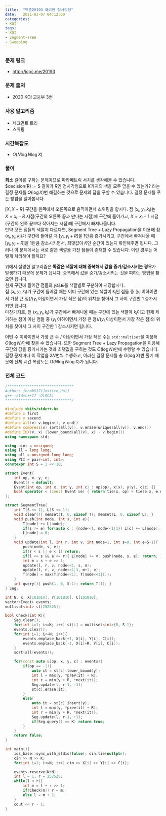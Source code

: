 ```yaml
---
title:  "백준20193 화려한 정사각형"
date:   2021-03-07 04:12:00
categories:
- KOI
tags:
- KOI
- Segment-Tree
- Sweeping
---
```


### 문제 링크
* http://icpc.me/20193

### 문제 출처
* 2020 KOI 고등부 3번

### 사용 알고리즘
* 세그먼트 트리
* 스위핑

### 시간복잡도
* $O(N \log N \log X)$

### 풀이
**최소** 길이를 구하는 문제이므로 파라메트릭 서치를 생각해볼 수 있습니다.<br>
$decision(R) := $ 길이가 $R$인 정사각형으로 $K$가지의 색을 모두 덮을 수 있는가? 라는 결정 문제를 $O(\log X)$번 해결하는 것으로 문제의 답을 구할 수 있습니다. 결정 문제를 푸는 방법을 알아봅시다.

$[X, X+R]$ 구간을 왼쪽에서 오른쪽으로 움직이면서 스위핑을 합시다. 점 $(x_i, y_i, k_i)$는 $X = x_i-R$ 시점(구간의 오른쪽 끝과 만나는 시점)에 구간에 들어가고, $X = x_i+1$ 시점(구간의 왼쪽 끝보다 작아지는 시점)에 구간에서 빠져나옵니다.<br>
만약 모든 점들의 색깔이 다르다면, Segment Tree + Lazy Propagation을 이용해 점 $(x_i, y_i, k_i)$가 구간에 들어갈 때 $[y_i, y_i + R]$을 1만큼 증가시키고, 구간에서 빠져나올 때 $[y_i, y_i + R]$을 1만큼 감소시키면서, 최댓값이 $K$인 순간이 있는지 확인해주면 됩니다. 그러나 이 문제에서는 서로 같은 색깔을 가진 점들이 존재할 수 있습니다. 이런 경우는 어떻게 처리해야 할까요?

위에서 설명한 알고리즘은 **똑같은 색깔에 대해 중복해서 값을 증가/감소시키는 경우**가 발생하기 때문에 문제가 됩니다. 중복해서 값을 증가/감소시키는 것을 피하는 방법을 찾으면 됩니다.<br>
현재 구간에 들어간 점들의 $y$좌표를 색깔별로 구분하여 저장합시다.<br>
점 $(x_i, y_i, k_i)$가 구간에 들어갈 때는 이미 구간에 있는 색깔이 $k_i$인 점들 중 ($y_i$ 이하이면서 가장 큰 점)/($y_i$ 이상이면서 가장 작은 점)의 위치를 찾아서 그 사이 구간만 1 증가시키면 됩니다.<br>
마찬가지로, 점 $(x_i, y_i, k_i)$가 구간에서 빠져나올 때는 구간에 있는 색깔이 $k_i$이고 현재 제거하는 점이 아닌 점들 중 ($y_i$ 이하이면서 가장 큰 점)/($y_i$ 이상이면서 가장 작은 점)의 위치를 찾아서 그 사이 구간만 1 감소시키면 됩니다.

어떤 수 이하이면서 가장 큰 수 / 이상이면서 가장 작은 수는 `std::multiset`을 이용해 $O(\log N)$만에 찾을 수 있습니다. 또한 Segment Tree + Lazy Propagation을 이용해 구간의 값을 증가시키는 것과 최댓값을 구하는 것도 $O(\log N)$만에 수행할 수 있습니다.<br>
결정 문제마다 이 작업을 $2N$번씩 수행하고, 이러한 결정 문제를 총 $O(\log X)$번 풀기 때문에 전체 시간 복잡도는 $O(N \log N \log X)$가 됩니다.

### 전체 코드
```cpp
/******************************
Author: jhnah917(Justice_Hui)
g++ -std=c++17 -DLOCAL
******************************/

#include <bits/stdc++.h>
#define x first
#define y second
#define all(v) v.begin(), v.end()
#define compress(v) sort(all(v)), v.erase(unique(all(v)), v.end())
#define IDX(v, x) (lower_bound(all(v), x) - v.begin())
using namespace std;

using uint = unsigned;
using ll = long long;
using ull = unsigned long long;
using PII = pair<int, int>;
constexpr int S = 1 << 18;

struct Event{
    int op, x, y, c;
    Event() = default;
    Event(int op, int x, int y, int c) : op(op), x(x), y(y), c(c) {}
    bool operator < (const Event &e) { return tie(x, op) < tie(e.x, e.op); }
};

struct SegmentTree{
    int T[S << 1], L[S << 1];
    void clear(){ memset(T, 0, sizeof T); memset(L, 0, sizeof L); }
    void push(int node, int s, int e){
        T[node] += L[node];
        if(s != e) for(auto c : {node<<1, node<<1|1}) L[c] += L[node];
        L[node] = 0;
    }
    void update(int l, int r, int v, int node=1, int s=0, int e=S-1){
        push(node, s, e);
        if(r < s || e < l) return;
        if(l <= s && e <= r){ L[node] += v; push(node, s, e); return; }
        int m = s + e >> 1;
        update(l, r, v, node<<1, s, m);
        update(l, r, v, node<<1|1, m+1, e);
        T[node] = max(T[node<<1], T[node<<1|1]);
    }
    int query(){ push(1, 0, S-1); return T[1]; }
} Seg;

int N, K, X[101010], Y[101010], C[101010];
vector<Event> events;
multiset<int> st[252525];

bool Check(int R){
    Seg.clear();
    for(int i=1; i<=K; i++) st[i] = multiset<int>{0, S-1};
    events.clear();
    for(int i=1; i<=N; i++){
        events.emplace_back(+1, X[i], Y[i], C[i]);
        events.emplace_back(-1, X[i]+R, Y[i], C[i]);
    }
    sort(all(events));

    for(const auto &[op, x, y, c] : events){
        if(op == -1){
            auto it = st[c].lower_bound(y);
            int l = max(y, *prev(it) + R);
            int r = min(y + R, *next(it));
            Seg.update(l, r-1, -1);
            st[c].erase(it);
        }
        else{
            auto it = st[c].insert(y);
            int l = max(y, *prev(it) + R);
            int r = min(y + R, *next(it));
            Seg.update(l, r-1, +1);
            if(Seg.query() == K) return true;
        }
    }
    return false;
}

int main(){
    ios_base::sync_with_stdio(false); cin.tie(nullptr);
    cin >> N >> K;
    for(int i=1; i<=N; i++) cin >> X[i] >> Y[i] >> C[i];

    events.reserve(N+N);
    int l = 1, r = 252525;
    while(l < r){
        int m = l + r >> 1;
        if(Check(m)) r = m;
        else l = m + 1;
    }
    cout << r - 1;
}
```
